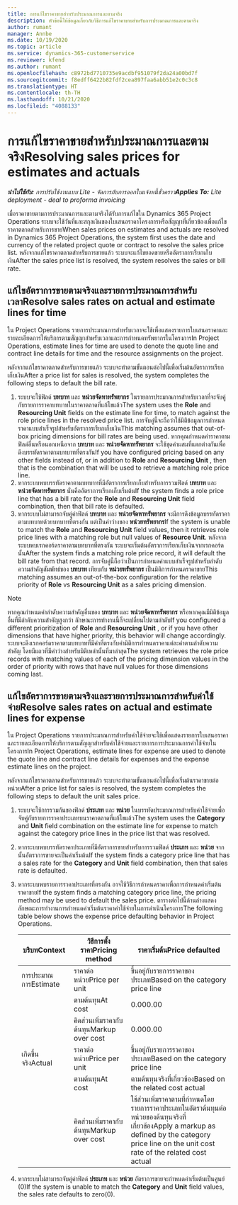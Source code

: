 ```yaml
---
title: การแก้ไขราคาขายสำหรับประมาณการและตามจริง
description: หัวข้อนี้ให้ข้อมูลเกี่ยวกับวิธีการแก้ไขราคาขายสำหรับการประมาณการและตามจริง
author: rumant
manager: Annbe
ms.date: 10/19/2020
ms.topic: article
ms.service: dynamics-365-customerservice
ms.reviewer: kfend
ms.author: rumant
ms.openlocfilehash: c8972bd7710735e9acdbf951079f2da24a00bd7f
ms.sourcegitcommit: f8edff6422b82fdf2cea897faa6abb51e2c0c3c8
ms.translationtype: HT
ms.contentlocale: th-TH
ms.lasthandoff: 10/21/2020
ms.locfileid: "4088133"
---
```

# <a name="resolving-sales-prices-for-estimates-and-actuals"></a><span data-ttu-id="3d1c2-103">การแก้ไขราคาขายสำหรับประมาณการและตามจริง</span><span class="sxs-lookup"><span data-stu-id="3d1c2-103">Resolving sales prices for estimates and actuals</span></span>

<span data-ttu-id="3d1c2-104">_**นำไปใช้กับ:** การปรับใช้งานแบบ Lite - จัดการกับการออกใบแจ้งหนี้ชั่วคราว_</span><span class="sxs-lookup"><span data-stu-id="3d1c2-104">_**Applies To:** Lite deployment - deal to proforma invoicing_</span></span>

<span data-ttu-id="3d1c2-105">เมื่อราคาขายตามการประมาณการและตามจริงได้รับการแก้ไขใน Dynamics 365 Project Operations ระบบจะใช้วันที่และสกุลเงินของใบเสนอราคาโครงการหรือสัญญาที่เกี่ยวข้องเพื่อแก้ไขราคาตลาดสำหรับการขาย</span><span class="sxs-lookup"><span data-stu-id="3d1c2-105">When sales prices on estimates and actuals are resolved in Dynamics 365 Project Operations, the system first uses the date and currency of the related project quote or contract to resolve the sales price list.</span></span> <span data-ttu-id="3d1c2-106">หลังจากแก้ไขราคาตลาดสำหรับการขายแล้ว ระบบจะแก้ไขยอดขายหรืออัตราการเรียกเก็บเงิน</span><span class="sxs-lookup"><span data-stu-id="3d1c2-106">After the sales price list is resolved, the system resolves the sales or bill rate.</span></span>

## <a name="resolve-sales-rates-on-actual-and-estimate-lines-for-time"></a><span data-ttu-id="3d1c2-107">แก้ไขอัตราการขายตามจริงและรายการประมาณการสำหรับเวลา</span><span class="sxs-lookup"><span data-stu-id="3d1c2-107">Resolve sales rates on actual and estimate lines for time</span></span>

<span data-ttu-id="3d1c2-108">ใน Project Operations รายการประมาณการสำหรับเวลาจะใช้เพื่อแสดงรายการใบเสนอราคาและรายละเอียดการให้บริการตามสัญญาสำหรับเวลาและการกำหนดทรัพยากรในโครงการ</span><span class="sxs-lookup"><span data-stu-id="3d1c2-108">In Project Operations, estimate lines for time are used to denote the quote line and contract line details for time and the resource assignments on the project.</span></span>

<span data-ttu-id="3d1c2-109">หลังจากแก้ไขราคาตลาดสำหรับการขายแล้ว ระบบจะทำตามขั้นตอนต่อไปนี้เพื่อเริ่มต้นอัตราการเรียกเก็บเงิน</span><span class="sxs-lookup"><span data-stu-id="3d1c2-109">After a price list for sales is resolved, the system completes the following steps to default the bill rate.</span></span>

1. <span data-ttu-id="3d1c2-110">ระบบจะใช้ฟิลด์ **บทบาท** และ **หน่วยจัดหาทรัพยากร** ในรายการประมาณการสำหรับเวลาที่จะจับคู่กับรายการราคาบทบาทในราคาตลาดที่แก้ไขแล้ว</span><span class="sxs-lookup"><span data-stu-id="3d1c2-110">The system uses the **Role** and **Resourcing Unit** fields on the estimate line for time, to match against the role price lines in the resolved price list.</span></span> <span data-ttu-id="3d1c2-111">การจับคู่นี้จะถือว่าใช้มิติข้อมูลการกำหนดราคาแบบสำเร็จรูปสำหรับอัตราการเรียกเก็บเงิน</span><span class="sxs-lookup"><span data-stu-id="3d1c2-111">This matching assumes that out-of-box pricing dimensions for bill rates are being used.</span></span> <span data-ttu-id="3d1c2-112">หากคุณกำหนดค่าราคาตามฟิลด์อื่นหรือนอกเหนือจาก **บทบาท** และ **หน่วยจัดหาทรัพยากร** จะใช้ชุดค่าผสมที่แตกต่างกันเพื่อดึงบรรทัดราคาตามบทบาทที่ตรงกัน</span><span class="sxs-lookup"><span data-stu-id="3d1c2-112">If you have configured pricing based on any other fields instead of, or in addition to **Role** and **Resourcing Unit** , then that is the combination that will be used to retrieve a matching role price line.</span></span>
2. <span data-ttu-id="3d1c2-113">หากระบบพบบรรทัดราคาตามบทบาทที่มีอัตราการเรียกเก็บสำหรับการรวมฟิลด์ **บทบาท** และ **หน่วยจัดหาทรัพยากร** นั่นคืออัตราการเรียกเก็บเริ่มต้น</span><span class="sxs-lookup"><span data-stu-id="3d1c2-113">If the system finds a role price line that has a bill rate for the **Role** and **Resourcing Unit** field combination, then that bill rate is defaulted.</span></span>
3. <span data-ttu-id="3d1c2-114">หากระบบไม่สามารถจับคู่ค่าฟิลด์ **บทบาท** และ **หน่วยจัดหาทรัพยากร** จะมีการดึงข้อมูลบรรทัดราคาตามบทบาทด้วยบทบาทที่ตรงกัน แต่เป็นค่าว่างของ **หน่วยทรัพยากร**</span><span class="sxs-lookup"><span data-stu-id="3d1c2-114">If the system is unable to match the **Role** and **Resourcing Unit** field values, then it retrieves role price lines with a matching role but null values of **Resource Unit**.</span></span> <span data-ttu-id="3d1c2-115">หลังจากระบบพบเรกคอร์ดราคาตามบทบาทที่ตรงกัน ระบบจะเริ่มต้นอัตราการเรียกเก็บเงินจากเรกคอร์ดนั้น</span><span class="sxs-lookup"><span data-stu-id="3d1c2-115">After the system finds a matching role price record, it will default the bill rate from that record.</span></span> <span data-ttu-id="3d1c2-116">การจับคู่นี้ถือว่าเป็นการกำหนดค่าแบบสำเร็จรูปสำหรับลำดับความสำคัญสัมพัทธ์ของ **บทบาท** เทียบกับ **หน่วยทรัพยากร** เป็นมิติการกำหนดราคาขาย</span><span class="sxs-lookup"><span data-stu-id="3d1c2-116">This matching assumes an out-of-the-box configuration for the relative priority of **Role** vs **Resourcing Unit** as a sales pricing dimension.</span></span>

> [!NOTE]
> <span data-ttu-id="3d1c2-117">หากคุณกำหนดค่าลำดับความสำคัญอื่นของ **บทบาท** และ **หน่วยจัดหาทรัพยากร** หรือหากคุณมีมิติข้อมูลอื่นที่มีลำดับความสำคัญสูงกว่า ลักษณะการทำงานนี้ก็จะเปลี่ยนไปตามลำดับ</span><span class="sxs-lookup"><span data-stu-id="3d1c2-117">If you configured a different prioritization of **Role** and **Resourcing Unit** , or if you have other dimensions that have higher priority, this behavior will change accordingly.</span></span> <span data-ttu-id="3d1c2-118">ระบบจะดึงเรกคอร์ดราคาตามบทบาทที่มีค่าที่ตรงกับค่ามิติการกำหนดราคาแต่ละค่าตามลำดับความสำคัญ โดยมีแถวที่มีค่าว่างสำหรับมิติเหล่านั้นที่มาล่าสุด</span><span class="sxs-lookup"><span data-stu-id="3d1c2-118">The system retrieves the role price records with matching values of each of the pricing dimension values in the order of priority with rows that have null values for those dimensions coming last.</span></span>

## <a name="resolve-sales-rates-on-actual-and-estimate-lines-for-expense"></a><span data-ttu-id="3d1c2-119">แก้ไขอัตราการขายตามจริงและรายการประมาณการสำหรับค่าใช้จ่าย</span><span class="sxs-lookup"><span data-stu-id="3d1c2-119">Resolve sales rates on actual and estimate lines for expense</span></span>

<span data-ttu-id="3d1c2-120">ใน Project Operations รายการประมาณการสำหรับค่าใช้จ่ายจะใช้เพื่อแสดงรายการใบเสนอราคาและรายละเอียดการให้บริการตามสัญญาสำหรับค่าใช้จ่ายและรายการการประมาณการค่าใช้จ่ายในโครงการ</span><span class="sxs-lookup"><span data-stu-id="3d1c2-120">In Project Operations, estimate lines for expense are used to denote the quote line and contract line details for expenses and the expense estimate lines on the project.</span></span>

<span data-ttu-id="3d1c2-121">หลังจากแก้ไขราคาตลาดสำหรับการขายแล้ว ระบบจะทำตามขั้นตอนต่อไปนี้เพื่อเริ่มต้นราคาขายต่อหน่วย</span><span class="sxs-lookup"><span data-stu-id="3d1c2-121">After a price list for sales is resolved, the system completes the following steps to default the unit sales price.</span></span>

1. <span data-ttu-id="3d1c2-122">ระบบจะใช้การรวมกันของฟิลด์ **ประเภท** และ **หน่วย** ในบรรทัดประมาณการสำหรับค่าใช้จ่ายเพื่อจับคู่กับรายการราคาประเภทบนราคาตลาดที่แก้ไขแล้ว</span><span class="sxs-lookup"><span data-stu-id="3d1c2-122">The system uses the **Category** and **Unit** field combination on the estimate line for expense to match against the category price lines in the price list that was resolved.</span></span>
2. <span data-ttu-id="3d1c2-123">หากระบบพบบรรทัดราคาประเภทที่มีอัตราการขายสำหรับการรวมฟิลด์ **ประเภท** และ **หน่วย** จากนั้นอัตราการขายจะเป็นค่าเริ่มต้น</span><span class="sxs-lookup"><span data-stu-id="3d1c2-123">If the system finds a category price line that has a sales rate for the **Category** and **Unit** field combination, then that sales rate is defaulted.</span></span>
3. <span data-ttu-id="3d1c2-124">หากระบบพบรายการราคาประเภทที่ตรงกัน อาจใช้วิธีการกำหนดราคาเพื่อการกำหนดค่าเริ่มต้นราคาขาย</span><span class="sxs-lookup"><span data-stu-id="3d1c2-124">If the system finds a matching category price line, the pricing method may be used to default the sales price.</span></span> <span data-ttu-id="3d1c2-125">ตารางต่อไปนี้ด้านล่างแสดงลักษณะการทำงานการกำหนดค่าเริ่มต้นราคาค่าใช้จ่ายในการดำเนินโครงการ</span><span class="sxs-lookup"><span data-stu-id="3d1c2-125">The following table below shows the expense price defaulting behavior in Project Operations.</span></span>

    | <span data-ttu-id="3d1c2-126">บริบท</span><span class="sxs-lookup"><span data-stu-id="3d1c2-126">Context</span></span> | <span data-ttu-id="3d1c2-127">วิธีการตั้งราคา</span><span class="sxs-lookup"><span data-stu-id="3d1c2-127">Pricing method</span></span> | <span data-ttu-id="3d1c2-128">ราคาเริ่มต้น</span><span class="sxs-lookup"><span data-stu-id="3d1c2-128">Price defaulted</span></span> |
    | --- | --- | --- |
    | <span data-ttu-id="3d1c2-129">การประมาณการ</span><span class="sxs-lookup"><span data-stu-id="3d1c2-129">Estimate</span></span> | <span data-ttu-id="3d1c2-130">ราคาต่อหน่วย</span><span class="sxs-lookup"><span data-stu-id="3d1c2-130">Price per unit</span></span> | <span data-ttu-id="3d1c2-131">ขึ้นอยู่กับรายการราคาของประเภท</span><span class="sxs-lookup"><span data-stu-id="3d1c2-131">Based on the category price line</span></span> |
    | &nbsp; | <span data-ttu-id="3d1c2-132">ตามต้นทุน</span><span class="sxs-lookup"><span data-stu-id="3d1c2-132">At cost</span></span> | <span data-ttu-id="3d1c2-133">0.00</span><span class="sxs-lookup"><span data-stu-id="3d1c2-133">0.00</span></span> |
    | &nbsp; | <span data-ttu-id="3d1c2-134">คิดส่วนเพิ่มราคากับต้นทุน</span><span class="sxs-lookup"><span data-stu-id="3d1c2-134">Markup over cost</span></span> | <span data-ttu-id="3d1c2-135">0.00</span><span class="sxs-lookup"><span data-stu-id="3d1c2-135">0.00</span></span> |
    | <span data-ttu-id="3d1c2-136">เกิดขึ้นจริง</span><span class="sxs-lookup"><span data-stu-id="3d1c2-136">Actual</span></span> | <span data-ttu-id="3d1c2-137">ราคาต่อหน่วย</span><span class="sxs-lookup"><span data-stu-id="3d1c2-137">Price per unit</span></span> | <span data-ttu-id="3d1c2-138">ขึ้นอยู่กับรายการราคาของประเภท</span><span class="sxs-lookup"><span data-stu-id="3d1c2-138">Based on the category price line</span></span> |
    | &nbsp; | <span data-ttu-id="3d1c2-139">ตามต้นทุน</span><span class="sxs-lookup"><span data-stu-id="3d1c2-139">At cost</span></span> | <span data-ttu-id="3d1c2-140">ตามต้นทุนจริงที่เกี่ยวข้อง</span><span class="sxs-lookup"><span data-stu-id="3d1c2-140">Based on the related cost actual</span></span> |
    | &nbsp; | <span data-ttu-id="3d1c2-141">คิดส่วนเพิ่มราคากับต้นทุน</span><span class="sxs-lookup"><span data-stu-id="3d1c2-141">Markup over cost</span></span> | <span data-ttu-id="3d1c2-142">ใช้ส่วนเพิ่มราคาตามที่กำหนดโดยรายการราคาประเภทในอัตราต้นทุนต่อหน่วยของต้นทุนจริงที่เกี่ยวข้อง</span><span class="sxs-lookup"><span data-stu-id="3d1c2-142">Apply a markup as defined by the category price line on the unit cost rate of the related cost actual</span></span> |

4. <span data-ttu-id="3d1c2-143">หากระบบไม่สามารถจับคู่ค่าฟิลด์ **ประเภท** และ **หน่วย** อัตราการขายจะกำหนดค่าเริ่มต้นเป็นศูนย์ (0)</span><span class="sxs-lookup"><span data-stu-id="3d1c2-143">If the system is unable to match the **Category** and **Unit** field values, the sales rate defaults to zero(0).</span></span>
